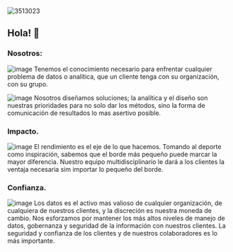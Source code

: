 ![3513023](https://user-images.githubusercontent.com/91501857/140942193-6a0d1248-9b35-4cb9-a1a7-5e612ee9b881.jpg)


## Hola! 👋


### Nosotros:

![image](https://user-images.githubusercontent.com/91501857/140941214-79df91d8-cae7-4b98-90ee-87357d02c6e7.png)
Tenemos el conocimiento necesario para enfrentar cualquier problema de datos o analítica, que un cliente tenga con su organización, con su grupo. 

![image](https://user-images.githubusercontent.com/91501857/140941002-c3c4c1f7-65b5-4923-bf45-7a44fb8cccc3.png)
Nosotros diseñamos soluciones; la analítica y el diseño son nuestras prioridades para no solo dar los métodos, sino la forma de comunicación de resultados lo mas asertivo posible. 




### Impacto. 
![image](https://user-images.githubusercontent.com/91501857/140943778-503c9817-4a4b-429f-a142-baacad9be076.png)
El rendimiento es el eje de lo que hacemos. Tomando al deporte como inspiración, sabemos que el borde más pequeño puede marcar la mayor diferencia. Nuestro equipo multidisciplinario le dará a los clientes la ventaja necesaria sim importar lo pequeño del borde.

### Confianza.
![image](https://user-images.githubusercontent.com/91501857/140944279-896c8ec1-a1b8-41e6-8bac-b4e83acd8cff.png)
Los datos es el activo mas valioso de cualquier organización, de cualquiera de nuestros clientes, y la discreción es nuestra moneda de cambio. 
Nos esforzamos por mantener los más altos niveles de manejo de datos, gobernanza y seguridad de la información con nuestros clientes. La seguridad y confianza de los clientes y de nuestros colaboradores es lo más importante.



